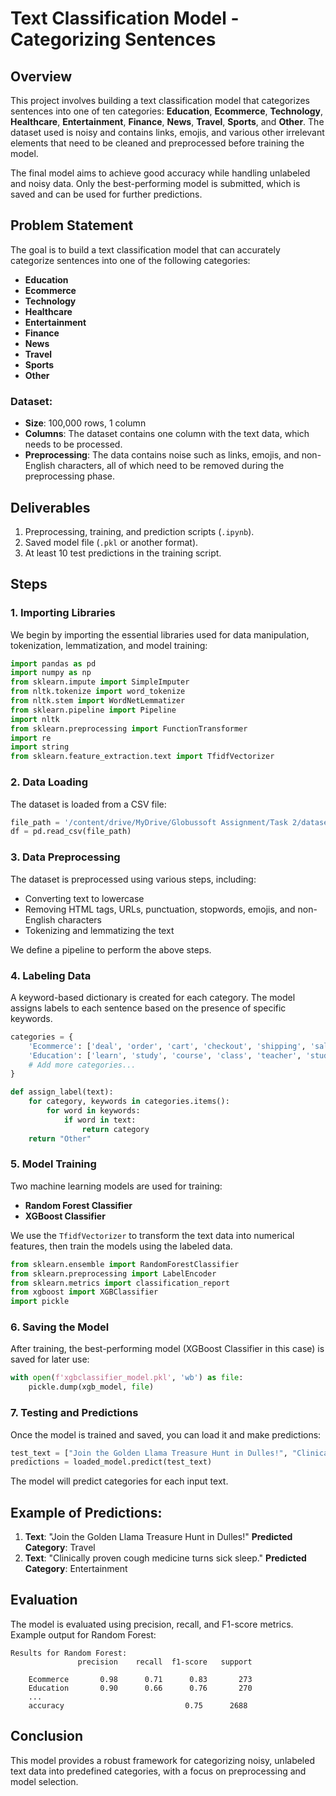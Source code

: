 # Text Classification Model - Categorizing Sentences

## Overview
This project involves building a text classification model that categorizes sentences into one of ten categories: **Education**, **Ecommerce**, **Technology**, **Healthcare**, **Entertainment**, **Finance**, **News**, **Travel**, **Sports**, and **Other**. The dataset used is noisy and contains links, emojis, and various other irrelevant elements that need to be cleaned and preprocessed before training the model.

The final model aims to achieve good accuracy while handling unlabeled and noisy data. Only the best-performing model is submitted, which is saved and can be used for further predictions.

## Problem Statement
The goal is to build a text classification model that can accurately categorize sentences into one of the following categories:
- **Education**
- **Ecommerce**
- **Technology**
- **Healthcare**
- **Entertainment**
- **Finance**
- **News**
- **Travel**
- **Sports**
- **Other**

### Dataset:
- **Size**: 100,000 rows, 1 column
- **Columns**: The dataset contains one column with the text data, which needs to be processed.
- **Preprocessing**: The data contains noise such as links, emojis, and non-English characters, all of which need to be removed during the preprocessing phase.

## Deliverables
1. Preprocessing, training, and prediction scripts (`.ipynb`).
2. Saved model file (`.pkl` or another format).
3. At least 10 test predictions in the training script.

## Steps

### 1. Importing Libraries
We begin by importing the essential libraries used for data manipulation, tokenization, lemmatization, and model training:
```python
import pandas as pd
import numpy as np
from sklearn.impute import SimpleImputer
from nltk.tokenize import word_tokenize
from nltk.stem import WordNetLemmatizer
from sklearn.pipeline import Pipeline
import nltk
from sklearn.preprocessing import FunctionTransformer
import re
import string
from sklearn.feature_extraction.text import TfidfVectorizer
```

### 2. Data Loading
The dataset is loaded from a CSV file:
```python
file_path = '/content/drive/MyDrive/Globussoft Assignment/Task 2/dataset.csv'
df = pd.read_csv(file_path)
```

### 3. Data Preprocessing
The dataset is preprocessed using various steps, including:
- Converting text to lowercase
- Removing HTML tags, URLs, punctuation, stopwords, emojis, and non-English characters
- Tokenizing and lemmatizing the text

We define a pipeline to perform the above steps.

### 4. Labeling Data
A keyword-based dictionary is created for each category. The model assigns labels to each sentence based on the presence of specific keywords.

```python
categories = {
    'Ecommerce': ['deal', 'order', 'cart', 'checkout', 'shipping', 'sale', 'product', 'review', 'coupon'],
    'Education': ['learn', 'study', 'course', 'class', 'teacher', 'student', 'school'],
    # Add more categories...
}

def assign_label(text):
    for category, keywords in categories.items():
        for word in keywords:
            if word in text:
                return category
    return "Other"
```

### 5. Model Training
Two machine learning models are used for training:
- **Random Forest Classifier**
- **XGBoost Classifier**

We use the `TfidfVectorizer` to transform the text data into numerical features, then train the models using the labeled data.

```python
from sklearn.ensemble import RandomForestClassifier
from sklearn.preprocessing import LabelEncoder
from sklearn.metrics import classification_report
from xgboost import XGBClassifier
import pickle
```

### 6. Saving the Model
After training, the best-performing model (XGBoost Classifier in this case) is saved for later use:
```python
with open(f'xgbclassifier_model.pkl', 'wb') as file:
    pickle.dump(xgb_model, file)
```

### 7. Testing and Predictions
Once the model is trained and saved, you can load it and make predictions:
```python
test_text = ["Join the Golden Llama Treasure Hunt in Dulles!", "Clinically proven cough medicine."]
predictions = loaded_model.predict(test_text)
```

The model will predict categories for each input text.

## Example of Predictions:
1. **Text**: "Join the Golden Llama Treasure Hunt in Dulles!"
   **Predicted Category**: Travel
2. **Text**: "Clinically proven cough medicine turns sick sleep."
   **Predicted Category**: Entertainment

## Evaluation
The model is evaluated using precision, recall, and F1-score metrics. Example output for Random Forest:
```text
Results for Random Forest:
               precision    recall  f1-score   support

    Ecommerce       0.98      0.71      0.83       273
    Education       0.90      0.66      0.76       270
    ...
    accuracy                           0.75      2688
```

## Conclusion
This model provides a robust framework for categorizing noisy, unlabeled text data into predefined categories, with a focus on preprocessing and model selection.
